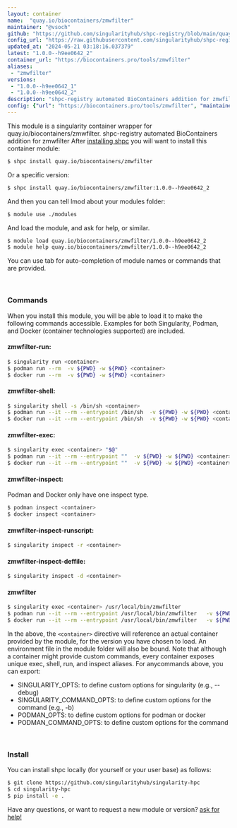 ```yaml
---
layout: container
name:  "quay.io/biocontainers/zmwfilter"
maintainer: "@vsoch"
github: "https://github.com/singularityhub/shpc-registry/blob/main/quay.io/biocontainers/zmwfilter/container.yaml"
config_url: "https://raw.githubusercontent.com/singularityhub/shpc-registry/main/quay.io/biocontainers/zmwfilter/container.yaml"
updated_at: "2024-05-21 03:18:16.037379"
latest: "1.0.0--h9ee0642_2"
container_url: "https://biocontainers.pro/tools/zmwfilter"
aliases:
 - "zmwfilter"
versions:
 - "1.0.0--h9ee0642_1"
 - "1.0.0--h9ee0642_2"
description: "shpc-registry automated BioContainers addition for zmwfilter"
config: {"url": "https://biocontainers.pro/tools/zmwfilter", "maintainer": "@vsoch", "description": "shpc-registry automated BioContainers addition for zmwfilter", "latest": {"1.0.0--h9ee0642_2": "sha256:ee5a1eb21e788955a1b9ca6a98d4056dd326094eb35c1e7ed7d39e9a423a1670"}, "tags": {"1.0.0--h9ee0642_1": "sha256:3356d3b21e4fc7e41d4a92feb570900a9013c5e3c717e1fc35a480db5f95926c", "1.0.0--h9ee0642_2": "sha256:ee5a1eb21e788955a1b9ca6a98d4056dd326094eb35c1e7ed7d39e9a423a1670"}, "docker": "quay.io/biocontainers/zmwfilter", "aliases": {"zmwfilter": "/usr/local/bin/zmwfilter"}}
---
```


This module is a singularity container wrapper for quay.io/biocontainers/zmwfilter.
shpc-registry automated BioContainers addition for zmwfilter
After [installing shpc](#install) you will want to install this container module:


```bash
$ shpc install quay.io/biocontainers/zmwfilter
```

Or a specific version:

```bash
$ shpc install quay.io/biocontainers/zmwfilter:1.0.0--h9ee0642_2
```

And then you can tell lmod about your modules folder:

```bash
$ module use ./modules
```

And load the module, and ask for help, or similar.

```bash
$ module load quay.io/biocontainers/zmwfilter/1.0.0--h9ee0642_2
$ module help quay.io/biocontainers/zmwfilter/1.0.0--h9ee0642_2
```

You can use tab for auto-completion of module names or commands that are provided.

<br>

### Commands

When you install this module, you will be able to load it to make the following commands accessible.
Examples for both Singularity, Podman, and Docker (container technologies supported) are included.

#### zmwfilter-run:

```bash
$ singularity run <container>
$ podman run --rm  -v ${PWD} -w ${PWD} <container>
$ docker run --rm  -v ${PWD} -w ${PWD} <container>
```

#### zmwfilter-shell:

```bash
$ singularity shell -s /bin/sh <container>
$ podman run --it --rm --entrypoint /bin/sh  -v ${PWD} -w ${PWD} <container>
$ docker run --it --rm --entrypoint /bin/sh  -v ${PWD} -w ${PWD} <container>
```

#### zmwfilter-exec:

```bash
$ singularity exec <container> "$@"
$ podman run --it --rm --entrypoint ""  -v ${PWD} -w ${PWD} <container> "$@"
$ docker run --it --rm --entrypoint ""  -v ${PWD} -w ${PWD} <container> "$@"
```

#### zmwfilter-inspect:

Podman and Docker only have one inspect type.

```bash
$ podman inspect <container>
$ docker inspect <container>
```

#### zmwfilter-inspect-runscript:

```bash
$ singularity inspect -r <container>
```

#### zmwfilter-inspect-deffile:

```bash
$ singularity inspect -d <container>
```


#### zmwfilter

```bash
$ singularity exec <container> /usr/local/bin/zmwfilter
$ podman run --it --rm --entrypoint /usr/local/bin/zmwfilter   -v ${PWD} -w ${PWD} <container> -c " $@"
$ docker run --it --rm --entrypoint /usr/local/bin/zmwfilter   -v ${PWD} -w ${PWD} <container> -c " $@"
```



In the above, the `<container>` directive will reference an actual container provided
by the module, for the version you have chosen to load. An environment file in the
module folder will also be bound. Note that although a container
might provide custom commands, every container exposes unique exec, shell, run, and
inspect aliases. For anycommands above, you can export:

 - SINGULARITY_OPTS: to define custom options for singularity (e.g., --debug)
 - SINGULARITY_COMMAND_OPTS: to define custom options for the command (e.g., -b)
 - PODMAN_OPTS: to define custom options for podman or docker
 - PODMAN_COMMAND_OPTS: to define custom options for the command

<br>

### Install

You can install shpc locally (for yourself or your user base) as follows:

```bash
$ git clone https://github.com/singularityhub/singularity-hpc
$ cd singularity-hpc
$ pip install -e .
```

Have any questions, or want to request a new module or version? [ask for help!](https://github.com/singularityhub/singularity-hpc/issues)